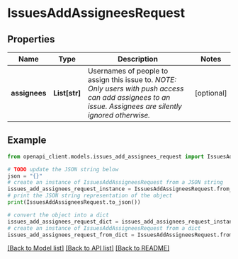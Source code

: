 # IssuesAddAssigneesRequest


## Properties

Name | Type | Description | Notes
------------ | ------------- | ------------- | -------------
**assignees** | **List[str]** | Usernames of people to assign this issue to. _NOTE: Only users with push access can add assignees to an issue. Assignees are silently ignored otherwise._ | [optional] 

## Example

```python
from openapi_client.models.issues_add_assignees_request import IssuesAddAssigneesRequest

# TODO update the JSON string below
json = "{}"
# create an instance of IssuesAddAssigneesRequest from a JSON string
issues_add_assignees_request_instance = IssuesAddAssigneesRequest.from_json(json)
# print the JSON string representation of the object
print(IssuesAddAssigneesRequest.to_json())

# convert the object into a dict
issues_add_assignees_request_dict = issues_add_assignees_request_instance.to_dict()
# create an instance of IssuesAddAssigneesRequest from a dict
issues_add_assignees_request_from_dict = IssuesAddAssigneesRequest.from_dict(issues_add_assignees_request_dict)
```
[[Back to Model list]](../README.md#documentation-for-models) [[Back to API list]](../README.md#documentation-for-api-endpoints) [[Back to README]](../README.md)


